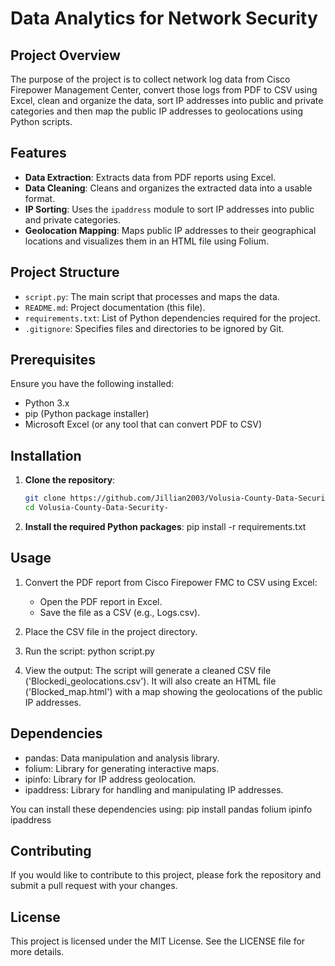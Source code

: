 # Data Analytics for Network Security

## Project Overview
The purpose of the project is to collect network log data from Cisco Firepower Management Center, convert those logs from PDF to CSV using Excel, clean and organize the data, sort IP addresses into public and private categories and then map the public IP addresses to geolocations using Python scripts.

## Features
- **Data Extraction**: Extracts data from PDF reports using Excel.
- **Data Cleaning**: Cleans and organizes the extracted data into a usable format.
- **IP Sorting**: Uses the `ipaddress` module to sort IP addresses into public and private categories.
- **Geolocation Mapping**: Maps public IP addresses to their geographical locations and visualizes them in an HTML file using Folium.

## Project Structure
- `script.py`: The main script that processes and maps the data.
- `README.md`: Project documentation (this file).
- `requirements.txt`: List of Python dependencies required for the project.
- `.gitignore`: Specifies files and directories to be ignored by Git.

## Prerequisites
Ensure you have the following installed:
- Python 3.x
- pip (Python package installer)
- Microsoft Excel (or any tool that can convert PDF to CSV)

## Installation
1. **Clone the repository**:
   ```sh
   git clone https://github.com/Jillian2003/Volusia-County-Data-Security-.git
   cd Volusia-County-Data-Security-
   
2. **Install the required Python packages**:
   pip install -r requirements.txt

## Usage
1. Convert the PDF report from Cisco Firepower FMC to CSV using Excel:
   - Open the PDF report in Excel.
   - Save the file as a CSV (e.g., Logs.csv).
2. Place the CSV file in the project directory.
3. Run the script:
   python script.py

4. View the output:
   The script will generate a cleaned CSV file ('Blockedi_geolocations.csv').
   It will also create an HTML file ('Blocked_map.html') with a map showing the geolocations of the public IP addresses.

## Dependencies
- pandas: Data manipulation and analysis library.
- folium: Library for generating interactive maps.
- ipinfo: Library for IP address geolocation.
- ipaddress: Library for handling and manipulating IP addresses.

You can install these dependencies using:
pip install pandas folium ipinfo ipaddress

## Contributing 
If you would like to contribute to this project, please fork the repository and submit a pull request with your changes.

## License
This project is licensed under the MIT License. See the LICENSE file for more details.


